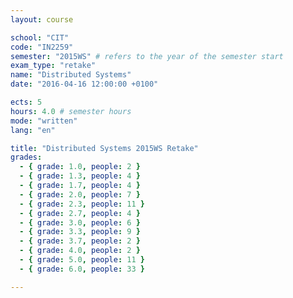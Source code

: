 ```yaml
---
layout: course

school: "CIT"
code: "IN2259"
semester: "2015WS" # refers to the year of the semester start
exam_type: "retake"
name: "Distributed Systems"
date: "2016-04-16 12:00:00 +0100"

ects: 5
hours: 4.0 # semester hours
mode: "written"
lang: "en"

title: "Distributed Systems 2015WS Retake"
grades:
  - { grade: 1.0, people: 2 }
  - { grade: 1.3, people: 4 }
  - { grade: 1.7, people: 4 }
  - { grade: 2.0, people: 7 }
  - { grade: 2.3, people: 11 }
  - { grade: 2.7, people: 4 }
  - { grade: 3.0, people: 6 }
  - { grade: 3.3, people: 9 }
  - { grade: 3.7, people: 2 }
  - { grade: 4.0, people: 2 }
  - { grade: 5.0, people: 11 }
  - { grade: 6.0, people: 33 }

---
```

